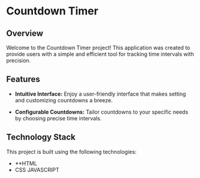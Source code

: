 # Countdown Timer

## Overview

Welcome to the Countdown Timer project! This application was created to provide users with a simple and efficient tool for tracking time intervals with precision.

## Features

- **Intuitive Interface:** Enjoy a user-friendly interface that makes setting and customizing countdowns a breeze.
  
- **Configurable Countdowns:** Tailor countdowns to your specific needs by choosing precise time intervals.

## Technology Stack

This project is built using the following technologies:

- **HTML
- CSS 
JAVASCRIPT
